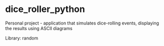 # dice_roller_python
Personal project -  application that simulates dice-rolling events, displaying the results using ASCII diagrams

Library: random
